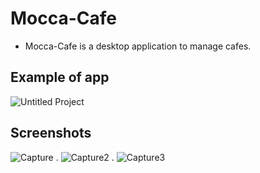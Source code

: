 # Mocca-Cafe
- Mocca-Cafe is a desktop application to manage cafes.

## Example of app
![Untitled Project](https://user-images.githubusercontent.com/62884380/134725524-b3708255-cf07-4139-8ca2-facd1a681eca.gif)

## Screenshots
![Capture](https://user-images.githubusercontent.com/62884380/134725984-d91659bc-42d6-45f8-9df0-08264b2a6462.PNG)
.
![Capture2](https://user-images.githubusercontent.com/62884380/134726178-b8e3bf70-bc73-4968-b7e0-b39284f38add.PNG)
.
![Capture3](https://user-images.githubusercontent.com/62884380/134726236-54e3c227-2f01-4b78-a887-758edad92a44.PNG)

